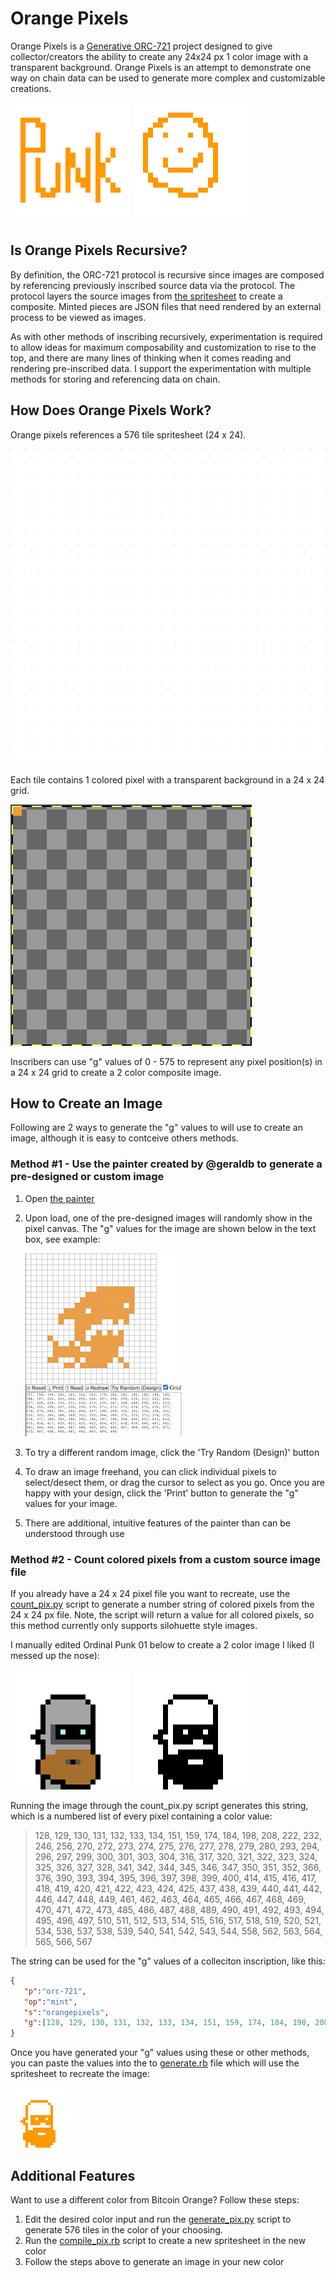 # Orange Pixels
Orange Pixels is a [Generative ORC-721](https://github.com/ordbase/generative-orc-721) project designed to give collector/creators the ability to create any 24x24 px 1 color image with a transparent background. Orange Pixels is an attempt to demonstrate one way on chain data can be used to generate more complex and customizable creations.

![punk image](./images/orangepix1@8x.png)       ![smile image](./images/smile@8x.png)

## Is Orange Pixels Recursive?
By definition, the ORC-721 protocol is recursive since images are composed by referencing previously inscribed source data via the protocol. The protocol layers the source images from [the spritesheet](./spritesheet.png) to create a composite. Minted pieces are JSON files that need rendered by an external process to be viewed as images. 

As with other methods of inscribing recursively, experimentation is required to allow ideas for maximum composability and customization to rise to the top, and there are many lines of thinking when it comes reading and rendering pre-inscribed data. I support the experimentation with multiple methods for storing and referencing data on chain.

## How Does Orange Pixels Work?
Orange pixels references a 576 tile spritesheet (24 x 24).

![image_file](./spritesheet.png)

Each tile contains 1 colored pixel with a transparent background in a 24 x 24 grid.

![image_file](./images/tile0000.png)

Inscribers can use "g" values of 0 - 575 to represent any pixel position(s) in a 24 x 24 grid to create a 2 color composite image.

## How to Create an Image

Following are 2 ways to generate the "g" values to will use to create an image, although it is easy to contceive others methods.

### Method #1 - Use the painter created by @geraldb to generate a pre-designed or custom image
1. Open [the painter](https://zimmerallday.github.io/orangepixels/index)
2. Upon load, one of the pre-designed images will randomly show in the pixel canvas. The "g" values for the image are shown below in the text box, see example:


   ![image_file](./images/painter.png)
   
3. To try a different random image, click the 'Try Random (Design)' button
4. To draw an image freehand, you can click individual pixels to select/desect them, or drag the cursor to select as you go. Once you are happy with your design, click the 'Print' button to generate the "g" values for your image.
5. There are additional, intuitive features of the painter than can be understood through use

### Method #2 - Count colored pixels from a custom source image file
If you already have a 24 x 24 pixel file you want to recreate, use the [count_pix.py](https://github.com/ZimmerAllDay/orangepixels/blob/main/image_reader/count_pix.py) script to generate a number string of colored pixels from the 24 x 24 px file. Note, the script will return a value for all colored pixels, so this method currently only supports silohuette style images.

I manually edited Ordinal Punk 01 below to create a 2 color image I liked (I messed up the nose):

![image file](./images/01@8x.png) ![image file](./images/01_bw@8x.png)

Running the image through the count_pix.py script generates this string, which is a numbered list of every pixel containing a color value:

> 128, 129, 130, 131, 132, 133, 134, 151, 159, 174, 184, 198, 208, 222, 232, 246, 256, 270, 272, 273, 274, 275, 276, 277, 278, 279, 280, 293, 294, 296, 297, 299, 300, 301, 303, 304, 316, 317, 320, 321, 322, 323, 324, 325, 326, 327, 328, 341, 342, 344, 345, 346, 347, 350, 351, 352, 366, 376, 390, 393, 394, 395, 396, 397, 398, 399, 400, 414, 415, 416, 417, 418, 419, 420, 421, 422, 423, 424, 425, 437, 438, 439, 440, 441, 442, 446, 447, 448, 449, 461, 462, 463, 464, 465, 466, 467, 468, 469, 470, 471, 472, 473, 485, 486, 487, 488, 489, 490, 491, 492, 493, 494, 495, 496, 497, 510, 511, 512, 513, 514, 515, 516, 517, 518, 519, 520, 521, 534, 536, 537, 538, 539, 540, 541, 542, 543, 544, 558, 562, 563, 564, 565, 566, 567

The string can be used for the "g" values of a colleciton inscription, like this:

```json
{
   "p":"orc-721",
   "op":"mint",
   "s":"orangepixels",
   "g":[128, 129, 130, 131, 132, 133, 134, 151, 159, 174, 184, 198, 208, 222, 232, 246, 256, 270, 272, 273, 274, 275, 276, 277, 278, 279, 280, 293, 294, 296, 297, 299, 300, 301, 303, 304, 316, 317, 320, 321, 322, 323, 324, 325, 326, 327, 328, 341, 342, 344, 345, 346, 347, 350, 351, 352, 366, 376, 390, 393, 394, 395, 396, 397, 398, 399, 400, 414, 415, 416, 417, 418, 419, 420, 421, 422, 423, 424, 425, 437, 438, 439, 440, 441, 442, 446, 447, 448, 449, 461, 462, 463, 464, 465, 466, 467, 468, 469, 470, 471, 472, 473, 485, 486, 487, 488, 489, 490, 491, 492, 493, 494, 495, 496, 497, 510, 511, 512, 513, 514, 515, 516, 517, 518, 519, 520, 521, 534, 536, 537, 538, 539, 540, 541, 542, 543, 544, 558, 562, 563, 564, 565, 566, 567]
}
```

 
Once you have generated your "g" values using these or other methods, you can paste the values into the to [generate.rb](https://github.com/ZimmerAllDay/orangepixels/blob/main/generate.rb) file which will use the spritesheet to recreate the image:

![image file](./tmp/orangepix1@4x.png)

## Additional Features
Want to use a different color from Bitcoin Orange? Follow these steps:
1. Edit the desired color input and run the [generate_pix.py](./generate_pix.py) script to generate 576 tiles in the color of your choosing.
2. Run the [compile_pix.rb](./compile_pix.rb) script to create a new spritesheet in the new color
3. Follow the steps above to generate an image in your new color




